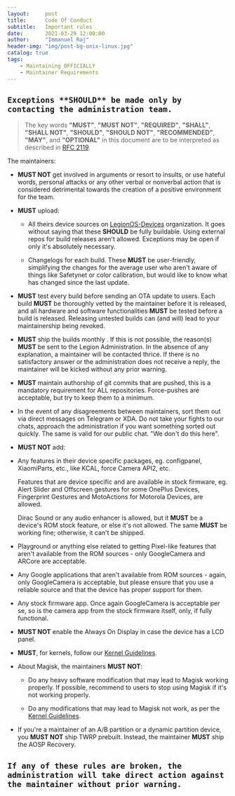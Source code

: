 ```yaml
---
layout:     post
title:      Code Of Conduct
subtitle:   Important rules
date:       2021-03-29 12:00:00
author:     "Immanuel Raj"
header-img: "img/post-bg-unix-linux.jpg"
catalog: true
tags:
    - Maintaining OFFICIALLY
    - Maintainer Requirements
---
```


`Exceptions **SHOULD** be made only by contacting the administration team.`
---
>The key words **"MUST"**, **"MUST NOT"**, **"REQUIRED"**, **"SHALL"**, **"SHALL NOT"**, **"SHOULD"**, **"SHOULD NOT"**, **"RECOMMENDED"**,  **"MAY"**, and **"OPTIONAL"** in this document are to be interpreted as described in [RFC 2119](https://tools.ietf.org/html/rfc2119).
<!--adsense-->
The maintainers:

- **MUST NOT** get involved in arguments or resort to insults, or use hateful words, personal attacks or any other verbal or nonverbal action that is considered detrimental towards the creation of a positive environment for the team.  

- **MUST** upload:

  - All theirs device sources on [LegionOS-Devices](https://github.com/legionos-devices) organization. It goes without saying that these **SHOULD** be fully buildable. Using external repos for build releases aren't allowed. Exceptions may be open if only it's absolutely necessary.

  - Changelogs for each build. These **MUST** be user-friendly, simplifying the changes for the average user who aren't aware of things like Safetynet or color calibration, but would like to know what has changed since the last update. 

- **MUST** test every build before sending an OTA update to users. Each build **MUST** be thoroughly vetted by the maintainer before it is released, and all hardware and software functionalities **MUST** be tested before a build is released. Releasing untested builds can (and will) lead to your maintainership being revoked.
<!--adsense-->
- **MUST** ship the builds monthly . If this is not possible, the reason(s) **MUST** be sent to the Legion Administration. In the absence of any explanation, a maintainer will be contacted thrice. If there is no satisfactory answer or the administration does not receive a reply, the maintainer will be kicked without any prior warning. 

- **MUST** maintain authorship of git commits that are pushed, this is a mandatory requirement for ALL repositories. Force-pushes are acceptable, but try to keep them to a minimum.

- In the event of any disagreements between maintainers, sort them out via direct messages on Telegram or XDA. Do not take your fights to our chats, approach the administration if you want something sorted out quickly. The same is valid for our public chat. "We don't do this here".

- **MUST NOT** add:
<!--adsense-->
  - Any features in their device specific packages, eg. configpanel, XiaomiParts, etc., like KCAL, force Camera API2, etc.

    Features that are device specific and are available in stock firmware, eg. Alert Slider and Offscreen gestures for some OnePlus Devices, Fingerprint Gestures and MotoActions for Motorola Devices, are allowed.

    Dirac Sound or any audio enhancer is allowed, but it **MUST** be a device's ROM stock feature, or else it's not allowed. The same **MUST** be working fine; otherwise, it can't be shipped.

  - Playground or anything else related to getting Pixel-like features that aren't available from the ROM sources - only GoogleCamera and ARCore are acceptable. 

  - Any Google applications that aren't available from ROM sources - again, only GoogleCamera is acceptable, but please ensure that you use a reliable source and that the device has proper support for them.

  - Any stock firmware app. Once again GoogleCamera is acceptable per se, so is the camera app from the stock firmware itself, only, if fully functional.

- **MUST NOT** enable the Always On Display in case the device has a LCD panel.
<!--adsense-->
- **MUST**, for kernels, follow our [Kernel Guidelines](https://blog.legionos.org/2021/03/29/Kernelguidelines/).

- About Magisk, the maintainers **MUST NOT**:

  - Do any heavy software modification that may lead to Magisk working properly. If possible, recommend to users to stop using Magisk if it's not working properly.

  - Do any modifications that may lead to Magisk not work, as per the [Kernel Guidelines](https://blog.legionos.org/2021/03/29/Kernelguidelines/).

- If you're a maintainer of an A/B partition or a dynamic partition device, you **MUST NOT** ship TWRP prebuilt. Instead, the maintainer **MUST** ship the AOSP Recovery.

`If any of these rules are broken, the administration will take direct action against the maintainer without prior warning.`
---
<!--adsense-->
